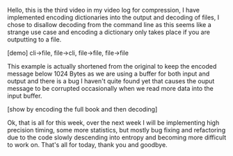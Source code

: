 Hello, this is the third video in my video log for compression, I have implemented encoding dictionaries into the output and decoding of files, I chose to disallow decoding from the command line as this seems like a strange use case and encoding a dictionary only takes place if you are outputting to a file.

[demo] cli->file, file->cli, file->file, file->file

This example is actually shortened from the original to keep the encoded message below 1024 Bytes as we are using a buffer for both input and output and there is a bug I haven't quite found yet that causes the ouput message to be corrupted occasionally when we read more data into the input buffer.

[show by encoding the full book and then decoding]

Ok, that is all for this week, over the next week I will be implementing high precision timing, some more statistics, but mostly bug fixing and refactoring due to the code slowly descending into entropy and becoming more difficult to work on. That's all for today, thank you and goodbye.